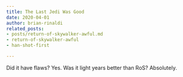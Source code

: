 ```yaml
---
title: The Last Jedi Was Good
date: 2020-04-01
author: brian-rinaldi
related_posts:
- posts/return-of-skywalker-awful.md
- return-of-skywalker-awful
- han-shot-first

---
```

Did it have flaws? Yes. Was it light years better than RoS? Absolutely.